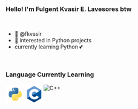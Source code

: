 ### Hello! I'm Fulgent Kvasir E. Lavesores btw

<br />

- 👋 @fkvasir
- 👀 interested in Python projects
- currently learning Python 💕

<br />

### Language Currently Learning

<img align="left" alt="Python" width="50px" src="https://raw.githubusercontent.com/github/explore/80688e429a7d4ef2fca1e82350fe8e3517d3494d/topics/python/python.png" />
<img align="left" alt="C" width="50px" src="https://raw.githubusercontent.com/github/explore/f3e22f0dca2be955676bc70d6214b95b13354ee8/topics/c/c.png" />
<img align="left" alt="C++" width="50px" src="https://th.bing.com/th/id/R.a58541aaf9d27f001805eea053c33fce?rik=ry2v5O3rMxMCIg&riu=http%3a%2f%2fcdn.onlinewebfonts.com%2fsvg%2fimg_432190.png&ehk=vdjthFomRw8oYrdSv%2bVA56Z0dhtYiC5vMrXMd8oZbU4%3d&risl=&pid=ImgRaw&r=0" />
<!---
fkvasir/fkvasir is a ✨ special ✨ repository because its `README.md` (this file) appears on your GitHub profile.
You can click the Preview link to take a look at your changes.
--->
